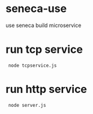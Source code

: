 # seneca-use
use seneca build microservice

# run tcp service
```
 node tcpservice.js
```

# run http service
```
 node server.js
```
